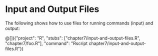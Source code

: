 # Input and Output Files

The following shows how to use files for running commands (input) and output:

@[]({"project": "R", "stubs": ["chapter7/input-and-output-files.R", "chapter7/foo.R"], "command": "Rscript chapter7/input-and-output-files.R"})
